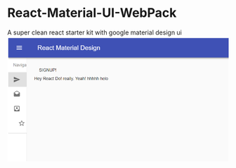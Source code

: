 # React-Material-UI-WebPack
A super clean react starter kit with google material design ui
![Demo](https://raw.githubusercontent.com/ahmadalibaloch/React-Material-UI-WebPack/master/demo.png)



